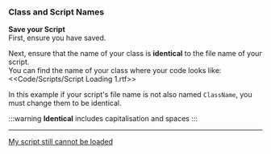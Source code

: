 ### Class and Script Names

**Save your Script**  
First, ensure you have saved.  

Next, ensure that the name of your class is **identical** to the file name of your script.  
You can find the name of your class where your code looks like:  
<<Code/Scripts/Script Loading 1.rtf>>  

In this example if your script's file name is not also named `ClassName`, you must change them to be identical.  

:::warning
**Identical** includes capitalisation and spaces
:::  

---
[My script still cannot be loaded](2%20Script%20Loading.md)